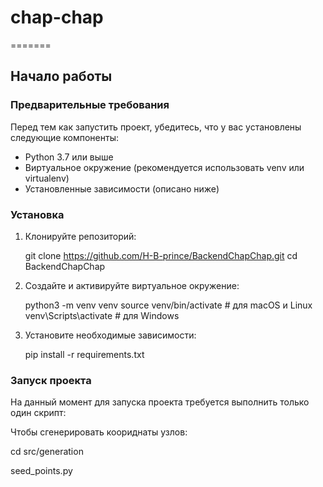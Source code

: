 # chap-chap
=======
## Начало работы

### Предварительные требования

Перед тем как запустить проект, убедитесь, что у вас установлены следующие компоненты:

- Python 3.7 или выше
- Виртуальное окружение (рекомендуется использовать venv или virtualenv)
- Установленные зависимости (описано ниже)

### Установка

1. Клонируйте репозиторий:

   
   git clone https://github.com/H-B-prince/BackendChapChap.git
   cd BackendChapChap
   

2. Создайте и активируйте виртуальное окружение:

   
   python3 -m venv venv
   source venv/bin/activate   # для macOS и Linux
   venv\Scripts\activate      # для Windows
   

3. Установите необходимые зависимости:

   
   pip install -r requirements.txt
   

### Запуск проекта

На данный момент для запуска проекта требуется выполнить только один скрипт:

Чтобы сгенерировать коориднаты узлов:
   
   cd src/generation

   seed_points.py
   
